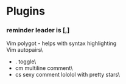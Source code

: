 # Plugins
### reminder leader is [,]
Vim polygot - helps with syntax highlighting\
Vim autopairs\
- <leader>.<space> toggle\
- <leader>cm multiline comment\
- <leader>cs sexy comment lololol with pretty stars\
